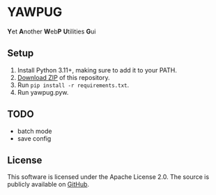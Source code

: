 # YAWPUG
**Y**et **A**nother **W**eb**P** **U**tilities **G**ui

## Setup
1. Install Python 3.11+, making sure to add it to your PATH.
2. [Download ZIP](https://github.com/uaevuon/YAWPUG/archive/refs/heads/main.zip) of this repository.
3. Run `pip install -r requirements.txt`.
4. Run yawpug.pyw.

## TODO
* batch mode
* save config

## License
This software is licensed under the Apache License 2.0.
The source is publicly available on [GitHub](https://github.com/uaevuon/yawpug).